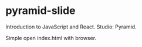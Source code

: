 # pyramid-slide
Introduction to JavaScript and React. Studio: Pyramid.

Simple open index.html with browser.
